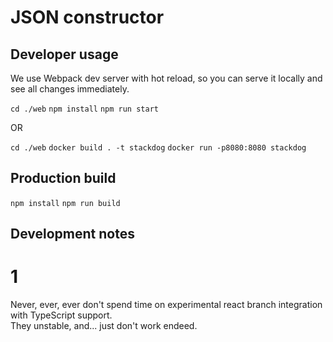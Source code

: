 # JSON constructor

## Developer usage

We use Webpack dev server with hot reload, so you can serve it locally and see all changes immediately.

`cd ./web`
`npm install`
`npm run start`

OR

`cd ./web`
`docker build . -t stackdog`
`docker run -p8080:8080 stackdog`

## Production build

`npm install`
`npm run build`

## Development notes

# 1
Never, ever, ever don't spend time on experimental react branch integration with TypeScript support.  
They unstable, and... just don't work endeed.  
